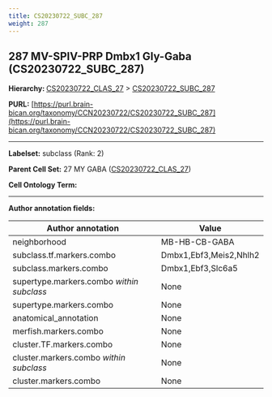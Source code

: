 ```yaml
---
title: CS20230722_SUBC_287
weight: 287
---
```

## 287 MV-SPIV-PRP Dmbx1 Gly-Gaba (CS20230722_SUBC_287)
<b>Hierarchy: </b>
[CS20230722_CLAS_27](../CS20230722_CLAS_27) >
[CS20230722_SUBC_287](../CS20230722_SUBC_287)

**PURL:** [https://purl.brain-bican.org/taxonomy/CCN20230722/CS20230722_SUBC_287](https://purl.brain-bican.org/taxonomy/CCN20230722/CS20230722_SUBC_287)

---


**Labelset:** subclass (Rank: 2)

**Parent Cell Set:** 27 MY GABA ([CS20230722_CLAS_27](../CS20230722_CLAS_27))



**Cell Ontology Term:** 

[MARKER GENES.]: #


---

[TRANSFERRED ANNOTATIONS.]: #


[AUTHOR ANNOTATION FIELDS.]: #


**Author annotation fields:**

| Author annotation | Value |
|-------------------|-------|
|neighborhood|MB-HB-CB-GABA|
|subclass.tf.markers.combo|Dmbx1,Ebf3,Meis2,Nhlh2|
|subclass.markers.combo|Dmbx1,Ebf3,Slc6a5|
|supertype.markers.combo _within subclass_|None|
|supertype.markers.combo|None|
|anatomical_annotation|None|
|merfish.markers.combo|None|
|cluster.TF.markers.combo|None|
|cluster.markers.combo _within subclass_|None|
|cluster.markers.combo|None|
